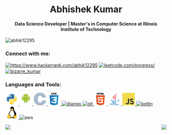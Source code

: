 <h1 align="center">Abhishek Kumar</h1>
<h4 align="center">Data Science Developer | Master's in Computer Science at Illinois Institute of Technology</h4>

<p align="left"> <img src="https://komarev.com/ghpvc/?username=abhik12295&label=Profile%20views&color=0e75b6&style=flat" alt="abhik12295" /> </p>

<!-- - 📫 Reach me **abhik12295@gmail.com** -->

<h3 align="left">Connect with me:</h3>
<!-- <p align="left">
  <a href="https://www.linkedin.com/in/abhishek12295/" target="blank"><img align="center" src="https://raw.githubusercontent.com/rahuldkjain/github-profile-readme-generator/master/src/images/icons/Social/linked-in-alt.svg" alt="linkedin.com/in/abhishek-kumar-40860284/" height="30" width="40" /></a> -->
<a href="https://www.hackerrank.com/https://www.hackerrank.com/abhik12295" target="blank"><img align="center" src="https://raw.githubusercontent.com/rahuldkjain/github-profile-readme-generator/master/src/images/icons/Social/hackerrank.svg" alt="https://www.hackerrank.com/abhik12295" height="30" width="40" /></a>
<a href="https://leetcode.com/abhi_1294/" target="blank"><img align="center" src="https://raw.githubusercontent.com/rahuldkjain/github-profile-readme-generator/master/src/images/icons/Social/leet-code.svg" alt="leetcode.com/progress/" height="30" width="40" /></a>
<a href="https://https://x.com/abhi_1294" target="blank"><img align="center" src="https://raw.githubusercontent.com/rahuldkjain/github-profile-readme-generator/master/src/images/icons/Social/x.svg" alt="bizarre_kumar" height="30" width="40" /></a>
</p>

<h3 align="left">Languages and Tools:</h3>
<p align="left"><a href="https://www.python.org" target="_blank"> <img src="https://raw.githubusercontent.com/devicons/devicon/master/icons/python/python-original.svg" alt="python" width="40" height="40"/> </a> 
  <a href="https://developer.android.com" target="_blank"> <img src="https://raw.githubusercontent.com/devicons/devicon/master/icons/android/android-original-wordmark.svg" alt="android" width="40" height="40"/> </a> <a href="https://www.cprogramming.com/" target="_blank"> <img src="https://raw.githubusercontent.com/devicons/devicon/master/icons/c/c-original.svg" alt="c" width="40" height="40"/> </a> <a href="https://www.w3schools.com/css/" target="_blank"> <img src="https://raw.githubusercontent.com/devicons/devicon/master/icons/css3/css3-original-wordmark.svg" alt="css3" width="40" height="40"/> </a> <a href="https://www.djangoproject.com/" target="_blank"> <img src="https://www.vectorlogo.zone/logos/djangoproject/djangoproject-ar21~bgwhite.svg" alt="django" width="40" height="40"/><a href="https://git-scm.com/" target="_blank"> <img src="https://www.vectorlogo.zone/logos/git-scm/git-scm-icon.svg" alt="git" width="40" height="40"/> </a> <a href="https://www.w3.org/html/" target="_blank"> <img src="https://raw.githubusercontent.com/devicons/devicon/master/icons/html5/html5-original-wordmark.svg" alt="html5" width="40" height="40"/> </a> <a href="https://www.java.com" target="_blank"> <img src="https://raw.githubusercontent.com/devicons/devicon/master/icons/java/java-original.svg" alt="java" width="40" height="40"/> </a> <a href="https://developer.mozilla.org/en-US/docs/Web/JavaScript" target="_blank"> <img src="https://raw.githubusercontent.com/devicons/devicon/master/icons/javascript/javascript-original.svg" alt="javascript" width="40" height="40"/> </a> <a href="https://kotlinlang.org" target="_blank"> <img src="https://www.vectorlogo.zone/logos/kotlinlang/kotlinlang-icon.svg" alt="kotlin" width="40" height="40"/> </a> <a href="https://www.linux.org/" target="_blank"> <img src="https://raw.githubusercontent.com/devicons/devicon/master/icons/linux/linux-original.svg" alt="linux" width="40" height="40"/> </a> <a><img src="https://www.vectorlogo.zone/logos/amazon_aws/amazon_aws-ar21.svg" href="https://aws.amazon.com/" alt="aws" width="40" height="40"/></a> 
 </p>

<p><img align="right" src="https://github-readme-stats.vercel.app/api/top-langs/?username=abhik12295&langs_count=5&theme=merko" /></p>
<p>&nbsp;<img align="left" src="https://github-readme-stats.vercel.app/api?username=abhik12295&show_icons=true&theme=merko" /></p>
